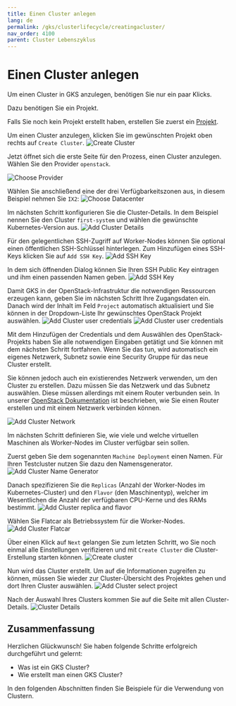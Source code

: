 ```yaml
---
title: Einen Cluster anlegen
lang: de
permalink: /gks/clusterlifecycle/creatingacluster/
nav_order: 4100
parent: Cluster Lebenszyklus
---
```

<!-- LTeX:  language=de-DE -->

# Einen Cluster anlegen

Um einen Cluster in GKS anzulegen, benötigen Sie nur ein paar Klicks.

Dazu benötigen Sie ein Projekt.

Falls Sie noch kein Projekt erstellt haben, erstellen Sie zuerst ein [Projekt](/gks/managingprojects/creatingaproject).

Um einen Cluster anzulegen, klicken Sie im gewünschten Projekt oben rechts auf `Create Cluster`.
![Create Cluster](../../gettingstarted/images/GS05_CreaClus.png)

Jetzt öffnet sich die erste Seite für den Prozess, einen Cluster anzulegen.
Wählen Sie den Provider `openstack`.

![Choose Provider](../../gettingstarted/images/GS06a1_CreaClus.png)

Wählen Sie anschließend eine der drei Verfügbarkeitszonen aus, in diesem Beispiel
nehmen Sie `IX2`:
![Choose Datacenter](../../gettingstarted/images/GS06a2_CreaClus.png)

Im nächsten Schritt konfigurieren Sie die Cluster-Details. In dem Beispiel nennen Sie den Cluster `first-system` und
wählen die gewünschte Kubernetes-Version aus.
![Add Cluster Details](../../gettingstarted/images/GS07_CreaClus.png)


Für den gelegentlichen SSH-Zugriff auf Worker-Nodes können Sie optional einen öffentlichen SSH-Schlüssel hinterlegen.
Zum Hinzufügen eines SSH-Keys klicken Sie auf `Add SSH Key`.
![Add SSH Key](../../gettingstarted/images/GS08_CreaClusSSH.png)

In dem sich öffnenden Dialog können Sie Ihren SSH Public Key eintragen
und ihm einen passenden Namen geben.
![Add SSH Key](../../gettingstarted/images/GS09_CreaClusSSH.png)

Damit GKS in der OpenStack-Infrastruktur die notwendigen Ressourcen erzeugen kann,
geben Sie im nächsten Schritt Ihre Zugangsdaten ein. Danach wird der Inhalt im Feld `Project`
automatisch aktualisiert und Sie können in der Dropdown-Liste Ihr gewünschtes OpenStack Projekt
auswählen.
![Add Cluster user credentials](../../gettingstarted/images/GS10_CreaClusUserCred.png)
![Add Cluster user credentials](../../gettingstarted/images/GS11_CreaClusUserCred.png)

Mit dem Hinzufügen der Credentials und dem Auswählen des OpenStack-Projekts haben Sie alle
notwendigen Eingaben getätigt und Sie können mit dem nächsten Schritt fortfahren. Wenn Sie das tun,
wird automatisch ein eigenes Netzwerk, Subnetz sowie eine Security Gruppe für das neue Cluster erstellt.

Sie können jedoch auch ein existierendes Netzwerk verwenden, um den Cluster zu erstellen.
Dazu müssen Sie das Netzwerk und das Subnetz auswählen. Diese müssen allerdings mit einem Router verbunden sein.
In unserer [OpenStack Dokumentation](/optimist/guided_tour/step10/) ist beschrieben, wie Sie einen Router erstellen
und mit einem Netzwerk verbinden können.

![Add Cluster Network](../../gettingstarted/images/GS12_CreaClusUserCred.png)

Im nächsten Schritt definieren Sie, wie viele und welche virtuellen Maschinen als Worker-Nodes im Cluster verfügbar
sein sollen.

Zuerst geben Sie dem sogenannten `Machine Deployment` einen Namen. Für Ihren Testcluster nutzen Sie dazu den Namensgenerator.
![Add Cluster Name Generator](../../gettingstarted/images/GS13_CreaClus.png)

Danach spezifizieren Sie die `Replicas` (Anzahl der Worker-Nodes im Kubernetes-Cluster) und den `Flavor` (den Maschinentyp), welcher
im Wesentlichen die Anzahl der verfügbaren CPU-Kerne und des RAMs bestimmt.
![Add Cluster replica and flavor](../../gettingstarted/images/GS13a_CreaClus.png)

Wählen Sie Flatcar als Betriebssystem für die Worker-Nodes.
![Add Cluster Flatcar](../../gettingstarted/images/GS14_CreaClus.png)

Über einen Klick auf `Next` gelangen Sie zum letzten Schritt, wo Sie noch einmal alle Einstellungen verifizieren und mit `Create Cluster`
die Cluster-Erstellung starten können.
![Create cluster](../../gettingstarted/images/GS15_CreaClus.png)

Nun wird das Cluster erstellt. Um auf die Informationen zugreifen zu können, müssen
Sie wieder zur Cluster-Übersicht des Projektes gehen und dort Ihren Cluster auswählen.
![Add Cluster select project](../../gettingstarted/images/GS16_CreaClus.png)

Nach der Auswahl Ihres Clusters kommen Sie auf die Seite mit allen Cluster-Details.
![Cluster Details](../../gettingstarted/images/GS17_CreaClus.png)

## Zusammenfassung

Herzlichen Glückwunsch! Sie haben folgende Schritte erfolgreich durchgeführt und gelernt:

* Was ist ein GKS Cluster?
* Wie erstellt man einen GKS Cluster?

In den folgenden Abschnitten finden Sie Beispiele für die Verwendung von Clustern.

